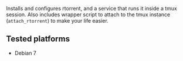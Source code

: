 Installs and configures rtorrent, and a service that runs it inside a tmux
session. Also includes wrapper script to attach to the tmux instance
(`attach_rtorrent`) to make your life easier.

## Tested platforms

- Debian 7
